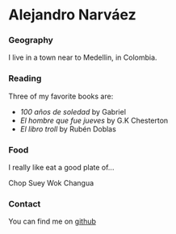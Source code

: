 # Alejandro Narváez

### Geography

I live in a town near to Medellin, in Colombia.
 
### Reading
Three of my favorite books are:

- *100 años de soledad* by Gabriel
- *El hombre que fue jueves* by G.K Chesterton
- *El libro troll* by Rubén Doblas

### Food

I really like eat a good plate of...

Chop Suey
Wok
Changua

### Contact

You can find me on [github](https://github.com/alnarvaezva)
